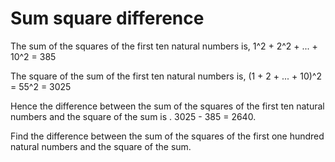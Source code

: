# Sum square difference

The sum of the squares of the first ten natural numbers is, 1^2 + 2^2 + ... + 10^2 = 385

The square of the sum of the first ten natural numbers is, (1 + 2 + ... + 10)^2 = 55^2 = 3025

Hence the difference between the sum of the squares of the first ten natural numbers and the square of the sum is . 3025 - 385 = 2640.

Find the difference between the sum of the squares of the first one hundred natural numbers and the square of the sum.
